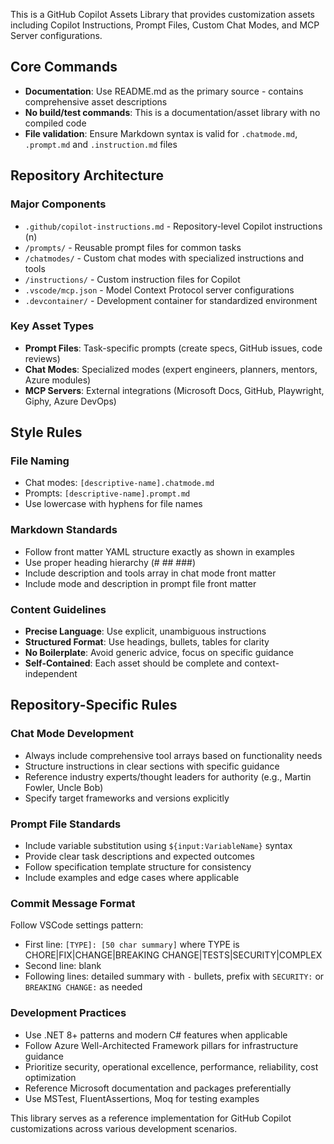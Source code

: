 This is a GitHub Copilot Assets Library that provides customization assets including Copilot Instructions, Prompt Files, Custom Chat Modes, and MCP Server configurations.

## Core Commands

- **Documentation**: Use README.md as the primary source - contains comprehensive asset descriptions
- **No build/test commands**: This is a documentation/asset library with no compiled code
- **File validation**: Ensure Markdown syntax is valid for `.chatmode.md`, `.prompt.md` and `.instruction.md` files

## Repository Architecture

### Major Components
- `.github/copilot-instructions.md` - Repository-level Copilot instructions (n)
- `/prompts/` - Reusable prompt files for common tasks
- `/chatmodes/` - Custom chat modes with specialized instructions and tools
- `/instructions/` - Custom instruction files for Copilot
- `.vscode/mcp.json` - Model Context Protocol server configurations
- `.devcontainer/` - Development container for standardized environment

### Key Asset Types
- **Prompt Files**: Task-specific prompts (create specs, GitHub issues, code reviews)
- **Chat Modes**: Specialized modes (expert engineers, planners, mentors, Azure modules)
- **MCP Servers**: External integrations (Microsoft Docs, GitHub, Playwright, Giphy, Azure DevOps)

## Style Rules

### File Naming
- Chat modes: `[descriptive-name].chatmode.md`
- Prompts: `[descriptive-name].prompt.md`
- Use lowercase with hyphens for file names

### Markdown Standards
- Follow front matter YAML structure exactly as shown in examples
- Use proper heading hierarchy (# ## ###)
- Include description and tools array in chat mode front matter
- Include mode and description in prompt file front matter

### Content Guidelines
- **Precise Language**: Use explicit, unambiguous instructions
- **Structured Format**: Use headings, bullets, tables for clarity
- **No Boilerplate**: Avoid generic advice, focus on specific guidance
- **Self-Contained**: Each asset should be complete and context-independent

## Repository-Specific Rules

### Chat Mode Development
- Always include comprehensive tool arrays based on functionality needs
- Structure instructions in clear sections with specific guidance
- Reference industry experts/thought leaders for authority (e.g., Martin Fowler, Uncle Bob)
- Specify target frameworks and versions explicitly

### Prompt File Standards
- Include variable substitution using `${input:VariableName}` syntax
- Provide clear task descriptions and expected outcomes
- Follow specification template structure for consistency
- Include examples and edge cases where applicable

### Commit Message Format
Follow VSCode settings pattern:
- First line: `[TYPE]: [50 char summary]` where TYPE is CHORE|FIX|CHANGE|BREAKING CHANGE|TESTS|SECURITY|COMPLEX
- Second line: blank
- Following lines: detailed summary with `-` bullets, prefix with `SECURITY:` or `BREAKING CHANGE:` as needed

### Development Practices
- Use .NET 8+ patterns and modern C# features when applicable
- Follow Azure Well-Architected Framework pillars for infrastructure guidance
- Prioritize security, operational excellence, performance, reliability, cost optimization
- Reference Microsoft documentation and packages preferentially
- Use MSTest, FluentAssertions, Moq for testing examples

This library serves as a reference implementation for GitHub Copilot customizations across various development scenarios.
